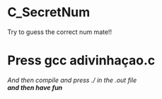 # C_SecretNum
Try to guess the correct num mate!!
<h1>Press gcc adivinhaçao.c</h1>
<i>And then compile and press ./ in the .out file<i> <br>
<b>and then have fun<b>

